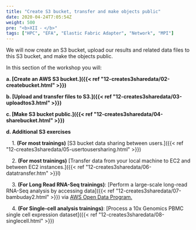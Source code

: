 ```yaml
---
title: "Create S3 bucket, transfer and make objects public"
date: 2020-04-24T7:05:54Z
weight: 500
pre: "<b>XII ⁃ </b>"
tags: ["HPC", "EFA", "Elastic Fabric Adapter", "Network", "MPI"]
---
```


We will now create an S3 bucket, upload our results and related data files to this S3 bucket, and make the objects public.

In this section of the workshop you will:

**a.	[Create an AWS S3 bucket.]({{< ref "12-creates3sharedata/02-createbucket.html" >}})**

**b.	[Upload and transfer files to S3.]({{< ref "12-creates3sharedata/03-uploadtos3.html" >}})**

**c.	[Make S3 bucket public.]({{< ref "12-creates3sharedata/04-sharebucket.html" >}})**

**d.	Additional S3 exercises**

&nbsp;&nbsp;&nbsp; 1. **(For most trainings)** [S3 bucket data sharing between users.]({{< ref "12-creates3sharedata/05-usertousersharing.html" >}})

&nbsp;&nbsp;&nbsp; 2. **(For most trainings)** [Transfer data from your local machine to EC2 and between EC2 instances.]({{< ref "12-creates3sharedata/06-datatransfer.htm" >}}l)

&nbsp;&nbsp;&nbsp; 3. **(For Long Read RNA-Seq trainings)**: [Perform a large-scale long-read RNA-Seq analysis by accessing data]({{< ref "12-creates3sharedata/07-bambuday2.html" >}}) via [AWS Open Data Program.](https://aws.amazon.com/opendata)

&nbsp;&nbsp;&nbsp; 4. **(For Single-cell analysis trainings)**: [Process a 10x Genomics PBMC single cell expression dataset]({{< ref "12-creates3sharedata/08-singlecell.html" >}})

